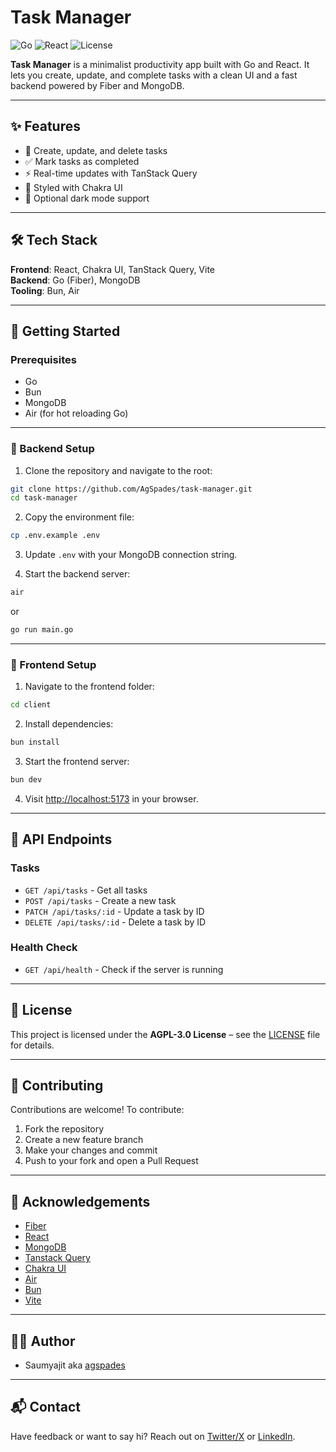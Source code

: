 # Task Manager

![Go](https://img.shields.io/badge/Backend-Go-blue)
![React](https://img.shields.io/badge/Frontend-React-blue)
![License](https://img.shields.io/badge/License-AGPL%203.0-lightgrey)

**Task Manager** is a minimalist productivity app built with Go and React. It lets you create, update, and complete tasks with a clean UI and a fast backend powered by Fiber and MongoDB.

---

## ✨ Features

- 📝 Create, update, and delete tasks
- ✅ Mark tasks as completed
- ⚡ Real-time updates with TanStack Query
- 💅 Styled with Chakra UI
- 🌙 Optional dark mode support 

---

## 🛠 Tech Stack

**Frontend**: React, Chakra UI, TanStack Query, Vite  
**Backend**: Go (Fiber), MongoDB  
**Tooling**: Bun, Air

---

## 🚀 Getting Started

### Prerequisites

- Go
- Bun
- MongoDB
- Air (for hot reloading Go)

---

### 🔧 Backend Setup

1. Clone the repository and navigate to the root:

```bash
git clone https://github.com/AgSpades/task-manager.git
cd task-manager
````

2. Copy the environment file:

```bash
cp .env.example .env
```

3. Update `.env` with your MongoDB connection string.

4. Start the backend server:

```bash
air
```

or

```bash
go run main.go
```

---

### 🎨 Frontend Setup

1. Navigate to the frontend folder:

```bash
cd client
```

2. Install dependencies:

```bash
bun install
```

3. Start the frontend server:

```bash
bun dev
```

4. Visit [http://localhost:5173](http://localhost:5173) in your browser.

---

## 📡 API Endpoints

### Tasks

* `GET /api/tasks` - Get all tasks
* `POST /api/tasks` - Create a new task
* `PATCH /api/tasks/:id` - Update a task by ID
* `DELETE /api/tasks/:id` - Delete a task by ID

### Health Check

* `GET /api/health` - Check if the server is running

---

## 📜 License

This project is licensed under the **AGPL-3.0 License** – see the [LICENSE](LICENSE) file for details.

---

## 🤝 Contributing

Contributions are welcome! To contribute:

1. Fork the repository
2. Create a new feature branch
3. Make your changes and commit
4. Push to your fork and open a Pull Request

---

## 🙌 Acknowledgements

* [Fiber](https://gofiber.io/)
* [React](https://reactjs.org/)
* [MongoDB](https://www.mongodb.com/)
* [Tanstack Query](https://tanstack.com/query/latest)
* [Chakra UI](https://chakra-ui.com/)
* [Air](https://github.com/air-verse/air)
* [Bun](https://bun.sh/)
* [Vite](https://vitejs.dev/)

---

## 🧑‍🎨 Author

* Saumyajit aka [agspades](https://github.com/agspades)

---

## 📬 Contact

Have feedback or want to say hi?
Reach out on [Twitter/X](https://twitter.com/0xagspades) or [LinkedIn](https://www.linkedin.com/in/psaumyajit1/).

